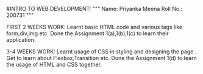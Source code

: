 #INTRO TO WEB DEVELOPMENT: """ Name: Priyanka Meena Roll No.: 200731 """

FIRST 2 WEEKS WORK: Learnt basic HTML code and various tags like form,div,img etc. Done the Assignment 1(a),1(b),1(c) to learn their application.

3-4 WEEKS WORK: Learnt usage of CSS in styling and designing the page . Get to learn about Flexbox,Transition etc. Done the Assignment 1(d) to learn the usage of HTML and CSS together.
